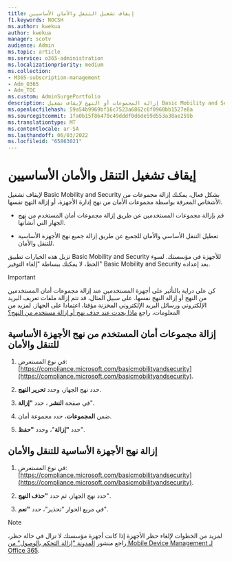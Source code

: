 ```yaml
---
title: إيقاف تشغيل التنقل والأمان الأساسيين
f1.keywords: NOCSH
ms.author: kwekua
author: kwekua
manager: scotv
audience: Admin
ms.topic: article
ms.service: o365-administration
ms.localizationpriority: medium
ms.collection:
- M365-subscription-management
- Adm_O365
- Adm_TOC
ms.custom: AdminSurgePortfolio
description: إزالة المجموعات أو النهج لإيقاف تشغيل Basic Mobility and Security.
ms.openlocfilehash: 59a54b9969bf16c7523a6862c6f0960bb1527e8a
ms.sourcegitcommit: 1fa0b15f86470c49dddf0d6de59d553a38ae259b
ms.translationtype: MT
ms.contentlocale: ar-SA
ms.lasthandoff: 06/03/2022
ms.locfileid: "65863021"
---
```

# <a name="turn-off-basic-mobility-and-security"></a>إيقاف تشغيل التنقل والأمان الأساسيين

لإيقاف تشغيل Basic Mobility and Security بشكل فعال، يمكنك إزالة مجموعات من الأشخاص المعرفة بواسطة مجموعات الأمان من نهج إدارة الأجهزة، أو إزالة النهج نفسها.

- قم بإزالة مجموعات المستخدمين عن طريق إزالة مجموعات أمان المستخدم من نهج الجهاز التي أنشأتها.

- تعطيل التنقل الأساسي والأمان للجميع عن طريق إزالة جميع نهج الأجهزة الأساسية للتنقل والأمان.

تزيل هذه الخيارات تطبيق Basic Mobility and Security للأجهزة في مؤسستك. لسوء الحظ، لا يمكنك ببساطة "إلغاء التوفير" Basic Mobility and Security بعد إعداده.

> [!IMPORTANT]
> كن على دراية بالتأثير على أجهزة المستخدمين عند إزالة مجموعات أمان المستخدمين من النهج أو إزالة النهج نفسها. على سبيل المثال، قد تتم إزالة ملفات تعريف البريد الإلكتروني ورسائل البريد الإلكتروني المخزنة مؤقتا، اعتمادا على الجهاز. لمزيد من المعلومات، راجع [ماذا يحدث عند حذف نهج أو إزالة مستخدم من النهج؟](../../admin/basic-mobility-security/create-device-security-policies.md)

## <a name="remove-user-security-groups-from-basic-mobility-and-security-device-policies"></a>إزالة مجموعات أمان المستخدم من نهج الأجهزة الأساسية للتنقل والأمان

1. في نوع المستعرض: [https://compliance.microsoft.com/basicmobilityandsecurity](https://compliance.microsoft.com/basicmobilityandsecurity).

2. حدد نهج الجهاز، وحدد **تحرير النهج**.

3. في صفحة **النشر** ، حدد **"إزالة**".

4. ضمن **المجموعات**، حدد مجموعة أمان.

5. حدد **"إزالة**"، وحدد **"حفظ**".

## <a name="remove-basic-mobility-and-security-device-policies"></a>إزالة نهج الأجهزة الأساسية للتنقل والأمان

1. في نوع المستعرض: [https://compliance.microsoft.com/basicmobilityandsecurity](https://compliance.microsoft.com/basicmobilityandsecurity).

2. حدد نهج الجهاز، ثم حدد **"حذف النهج**".

3. في مربع الحوار "تحذير"، حدد **"نعم**".

> [!NOTE]
> لمزيد من الخطوات لإلغاء حظر الأجهزة إذا كانت أجهزة مؤسستك لا تزال في حالة حظر، راجع منشور [المدونة "إزالة التحكم بالوصول" من Mobile Device Management لـ Office 365](https://techcommunity.microsoft.com/t5/Intune-Customer-Success/Removing-Access-Control-from-Mobile-Device-Management-for-Office/ba-p/279934).

